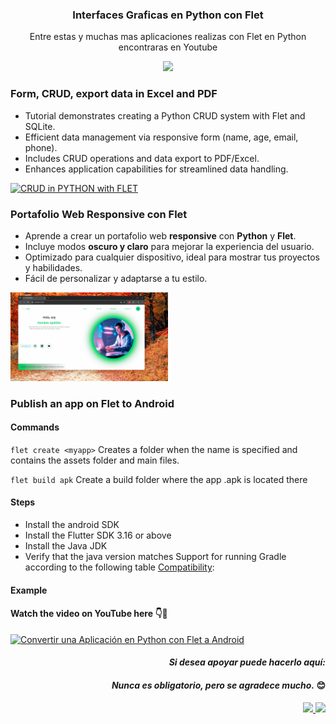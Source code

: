 <div align="center">
  
### Interfaces Graficas en Python con Flet  
Entre estas y muchas mas aplicaciones realizas con Flet en Python  encontraras en Youtube

<a href="https://www.youtube.com/c/MagnoEfren" target="_blank">
<img src="https://img.shields.io/badge/YouTube-FF0000?style=for-the-badge&logo=youtube&logoColor=white" target="_blank">
</a>
</div>

### Form, CRUD, export data in Excel and PDF
- Tutorial demonstrates creating a Python CRUD system with Flet and SQLite.
- Efficient data management via responsive form (name, age, email, phone).
- Includes CRUD operations and data export to PDF/Excel.
- Enhances application capabilities for streamlined data handling.

<a href='https://youtu.be/AAxijGx9_Pc' target='_blank'>
  <img width='50%' src='https://github.com/MagnoEfren/apps_in_flet/blob/main/Form_CRUD/ss.webp' alt='CRUD in PYTHON with FLET' />
</a>



### Portafolio Web Responsive con Flet
- Aprende a crear un portafolio web **responsive** con **Python** y **Flet**.
- Incluye modos **oscuro y claro** para mejorar la experiencia del usuario.
- Optimizado para cualquier dispositivo, ideal para mostrar tus proyectos y habilidades.
- Fácil de personalizar y adaptarse a tu estilo.

<a href='https://youtu.be/AAxijGx9_Pc' target='_blank'>
  <img width='50%' src='https://github.com/MagnoEfren/flet/blob/main/PortfolioWeb/222.png' alt='Portafolio Web Responsive con Flet' />
</a>


### Publish an app on Flet to Android
#### Commands
```flet create <myapp>```
Creates a folder when the name <name> is specified and contains the assets folder and main files.

```flet build apk```
Create a build folder where the app .apk is located there

#### Steps
- Install the android SDK
- Install the Flutter SDK 3.16 or above 
- Install the Java JDK
- Verify that the java version matches Support for running Gradle according to the following table [Compatibility](https://docs.gradle.org/current/userguide/compatibility.html#java):

  
#### Example
#### Watch the video on YouTube here 👇📱
<a href='https://youtu.be/rnot_xtKTLI' target='_blank'>
  <img width='50%' src='https://github.com/MagnoEfren/flet/blob/main/App%20Flet%20to%20APK/fletcal/assets/flet-to-apk.png' alt='Convertir una Aplicación en Python con Flet a  Android' />
</a>

<div align="right">
  
#### ___Si desea apoyar puede hacerlo aquí:___
#### ___Nunca es obligatorio, pero se agradece mucho.___ 😊
<a href="https://www.paypal.com/paypalme/magnoefren" target="_blank">
<img src="https://img.shields.io/badge/Paypal-151515?style=for-the-badge&logo=paypal&logoColor=black" target="_blank">
 
<a href="https://www.youtube.com/channel/UCBwN7Z5LWQAJ_6ueSEzDtGQ/join" target="_blank">
<img src="https://img.shields.io/badge/UNIRSE-0011aa?style=for-the-badge&logo=UNIRSE&logoColor=black" target="_blank">
  
</div>
